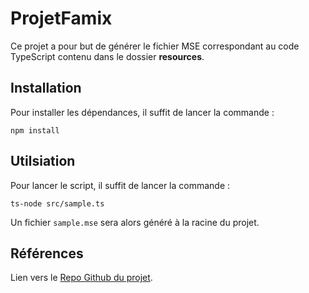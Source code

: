 # ProjetFamix

Ce projet a pour but de générer le fichier MSE correspondant au code TypeScript contenu dans le dossier **resources**.

## Installation

Pour installer les dépendances, il suffit de lancer la commande :

```npm install```


## Utilsiation

Pour lancer le script, il suffit de lancer la commande :

```ts-node src/sample.ts```

Un fichier `sample.mse` sera alors généré à la racine du projet.

## Références

Lien vers le [Repo Github du projet](https://github.com/Imonor/ProjetFamix).